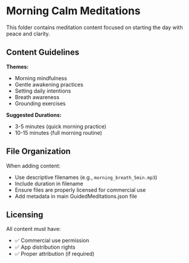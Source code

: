 # Morning Calm Meditations

This folder contains meditation content focused on starting the day with peace and clarity.

## Content Guidelines

**Themes:**
- Morning mindfulness
- Gentle awakening practices
- Setting daily intentions
- Breath awareness
- Grounding exercises

**Suggested Durations:**
- 3-5 minutes (quick morning practice)
- 10-15 minutes (full morning routine)

## File Organization

When adding content:
- Use descriptive filenames (e.g., `morning_breath_5min.mp3`)
- Include duration in filename
- Ensure files are properly licensed for commercial use
- Add metadata in main GuidedMeditations.json file

## Licensing

All content must have:
- ✅ Commercial use permission
- ✅ App distribution rights
- ✅ Proper attribution (if required)
